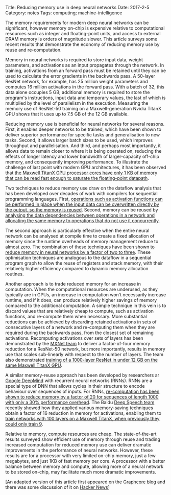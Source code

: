 Title: Reducing memory use in deep neural networks
Date: 2017-2-5
Category: notes
Tags: computing; machine-intelligence

The memory requirements for modern deep neural networks can be significant,
however memory on-chip is expensive relative to computational resources such as
integer and floating-point units, and access to external DRAM memory is orders
of magnitude slower. This article surveys some recent results that demonstrate
the economy of reducing memory use by reuse and re-computation.

Memory in neural networks is required to store input data, weight parameters,
and activations as an input propagates through the network. In training,
activations from an forward pass must be retained until they can be used to
calculate the error gradients in the backwards pass. A 50-layer ResNet network,
for example, has 25 million weight parameters and computes 16 million
activations in the forward pass. With a batch of 32, this data alone occupies 5
GB; additional memory is required to store the program's instructions, input
data and temporary values, the last of which is multiplied by the level
of parallelism in the execution. Measuring the memory use of ResNet-50 training
on a Maxwell-generation Nvidia TitanX GPU shows that it uses up to 7.5 GB of
the 12 GB available.

Reducing memory use is beneficial for neural networks for several reasons.
First, it enables deeper networks to be trained, which have been shown to
deliver superior performance for specific tasks and generalisation to new
tasks. Second, it allows larger batch sizes to be used, which improves
throughput and parallelisation. And third, and perhaps most importantly, it
allows data to remain closer to where it is being operated on, reducing the
effects of longer latency and lower bandwidth of larger-capacity off-chip
memory, and consequently improving performance. To illustrate the challenge of
last point with modern GPU architectures, it has been observed that [the
Maxwell TitanX GPU processor cores have only 1 KB of memory that can be read
fast enough to saturate the floating-point
datapath](http://jmlr.org/proceedings/papers/v48/diamos16.pdf).

Two techniques to reduce memory use draw on the dataflow analysis that has been
developed over decades of work with compilers for sequential programming
languages. First, [operations such as activation functions can be performed in
place when the input data can be overwritten directly by the output, so the
memory is
reused](http://mxnet.io/architecture/note_memory.html#in-place-operations).
Second, memory can be reused by [analysing the data dependencies between
operations in a network and allocating the same memory to operations that do
not use it
concurrently](http://mxnet.io/architecture/note_memory.html#standard-memory-sharing).

The second approach is particularly effective when the entire neural network
can be analysed at compile time to create a fixed allocation of memory since
the runtime overheads of memory management reduce to almost zero. The
combination of these techniques have been shown [to reduce memory in neural
networks by a factor of two to three](https://arxiv.org/pdf/1604.06174v2.pdf).
These optimisation techniques are analogous to the dataflow in a sequential
program graph to allow the reuse of registers and stack memory, with their
relatively higher efficiency compared to dynamic memory allocation routines.

Another approach is to trade reduced memory for an increase in computation.
When the computational resources are underused, as they typically are in GPUs,
an increase in computation won’t necessarily increase runtime, and if it does,
can produce relatively higher savings of memory compared to the additional
computation. A simple technique in this vein is to discard values that are
relatively cheap to compute, such as activation functions, and re-compute them
when necessary. More substantial reductions can be achieved by discarding
retained activations in sets of consecutive layers of a network and re-computing
them when they are required during the backwards pass, from the closest set of
remaining activations. Recomputing activations over sets of layers has been
demonstrated by the [MXNet team](https://mxnet.io) to deliver a factor-of-four
memory reduction for a ResNet-50 network, but more importantly, results in
memory use that scales sub-linearly with respect to the number of layers. The
team also demonstrated [training of a 1000-layer ResNet in under 12 GB on the
same Maxwell TitanX GPU](https://arxiv.org/pdf/1604.06174v2.pdf).

A similar memory-reuse approach has been developed by researchers ar [Google
DeepMind](https://deepmind.com/) with recurrent neural networks (RNNs). RNNs
are a special type of DNN that allows cycles in their structure to encode
behaviour over sequences of inputs.  For RNNs, [re-computation has been shown
to reduce memory by a factor of 20 for sequences of length 1000 with only a 30%
performance overhead](https://arxiv.org/pdf/1606.03401v1.pdf). The Baidu [Deep
Speech team](http://research.baidu.com/) recently showed how they applied
various memory-saving techniques obtain a factor of 16 reduction in memory for
activations, enabling them to [train networks with 100 layers on a Maxwell
TitanX, when previously they could only train
9](http://jmlr.org/proceedings/papers/v48/diamos16.pdf).

Relative to memory, compute resources are cheap. The state-of-the-art results
surveyed show efficient use of memory through reuse and trading increased
computation for reduced memory use can deliver dramatic improvements in the
performance of neural networks. However, these results are for a processor with
very limited on-chip memory, just a few megabytes, and just 1KB of fast memory
per core. A processor with a better balance between memory and compute,
allowing more of a neural network to be stored on-chip, may facilitate much
more dramatic improvements.

\[An adapted version of this article first appeared on the [Graphcore
blog](https://www.graphcore.ai/blog/why-is-so-much-memory-needed-for-deep-neural-networks)
and there was some discussion of it on [Hacker
News](https://news.ycombinator.com/item?id=13928523)\]
